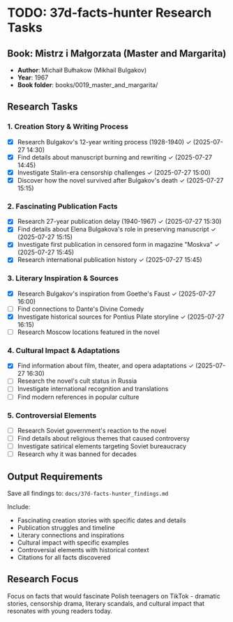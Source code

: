 # TODO: 37d-facts-hunter Research Tasks

## Book: Mistrz i Małgorzata (Master and Margarita)
- **Author**: Michaił Bułhakow (Mikhail Bulgakov)  
- **Year**: 1967
- **Book folder**: books/0019_master_and_margarita/

## Research Tasks

### 1. Creation Story & Writing Process
- [x] Research Bulgakov's 12-year writing process (1928-1940) ✓ (2025-07-27 14:30)
- [x] Find details about manuscript burning and rewriting ✓ (2025-07-27 14:45)
- [x] Investigate Stalin-era censorship challenges ✓ (2025-07-27 15:00)
- [x] Discover how the novel survived after Bulgakov's death ✓ (2025-07-27 15:15)

### 2. Fascinating Publication Facts
- [x] Research 27-year publication delay (1940-1967) ✓ (2025-07-27 15:30)
- [x] Find details about Elena Bulgakova's role in preserving manuscript ✓ (2025-07-27 15:15)
- [x] Investigate first publication in censored form in magazine "Moskva" ✓ (2025-07-27 15:45)
- [x] Research international publication history ✓ (2025-07-27 15:45)

### 3. Literary Inspiration & Sources
- [x] Research Bulgakov's inspiration from Goethe's Faust ✓ (2025-07-27 16:00)
- [ ] Find connections to Dante's Divine Comedy
- [x] Investigate historical sources for Pontius Pilate storyline ✓ (2025-07-27 16:15)
- [ ] Research Moscow locations featured in the novel

### 4. Cultural Impact & Adaptations
- [x] Find information about film, theater, and opera adaptations ✓ (2025-07-27 16:30)
- [ ] Research the novel's cult status in Russia
- [ ] Investigate international recognition and translations
- [ ] Find modern references in popular culture

### 5. Controversial Elements
- [ ] Research Soviet government's reaction to the novel
- [ ] Find details about religious themes that caused controversy
- [ ] Investigate satirical elements targeting Soviet bureaucracy
- [ ] Research why it was banned for decades

## Output Requirements
Save all findings to: `docs/37d-facts-hunter_findings.md`

Include:
- Fascinating creation stories with specific dates and details
- Publication struggles and timeline
- Literary connections and inspirations
- Cultural impact with specific examples
- Controversial elements with historical context
- Citations for all facts discovered

## Research Focus
Focus on facts that would fascinate Polish teenagers on TikTok - dramatic stories, censorship drama, literary scandals, and cultural impact that resonates with young readers today.